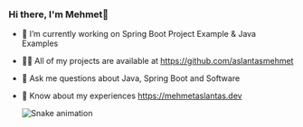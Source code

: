 ### Hi there, I'm Mehmet👋



- 🔭 I’m currently working on   Spring Boot Project Example & Java Examples
- 👨‍💻 All of my projects are available at https://github.com/aslantasmehmet
- 💬 Ask me questions about Java, Spring Boot and Software
- 📄 Know about my experiences https://mehmetaslantas.dev


  ![Snake animation](https://github.com/eagrundy/eagrundy/blob/output/github-contribution-grid-snake.svg)
